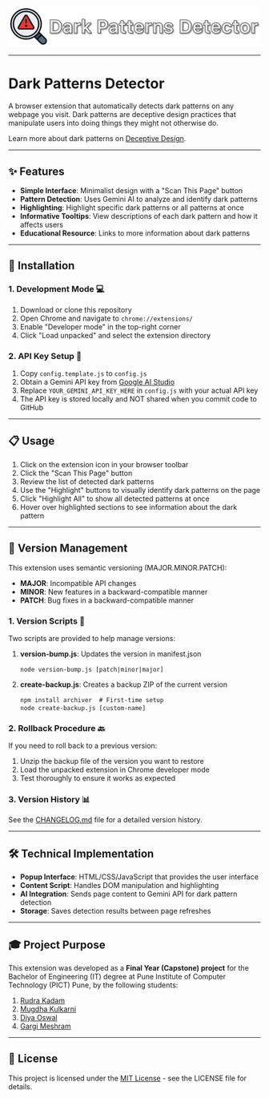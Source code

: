 ![Dark Patterns Detector](Title.png)

---

# Dark Patterns Detector

A browser extension that automatically detects dark patterns on any webpage you visit. Dark patterns are deceptive design practices that manipulate users into doing things they might not otherwise do.

Learn more about dark patterns on [Deceptive Design](https://www.deceptive.design/). 

---

## ✨ Features

- **Simple Interface**: Minimalist design with a "Scan This Page" button
- **Pattern Detection**: Uses Gemini AI to analyze and identify dark patterns
- **Highlighting**: Highlight specific dark patterns or all patterns at once
- **Informative Tooltips**: View descriptions of each dark pattern and how it affects users
- **Educational Resource**: Links to more information about dark patterns

---

## 🔧 Installation

### 1. Development Mode 💻

1. Download or clone this repository
2. Open Chrome and navigate to `chrome://extensions/`
3. Enable "Developer mode" in the top-right corner
4. Click "Load unpacked" and select the extension directory

### 2. API Key Setup 🔑

1. Copy `config.template.js` to `config.js`
2. Obtain a Gemini API key from [Google AI Studio](https://makersuite.google.com/app/apikey)
3. Replace `YOUR_GEMINI_API_KEY_HERE` in `config.js` with your actual API key
4. The API key is stored locally and NOT shared when you commit code to GitHub

---

## 📋 Usage

1. Click on the extension icon in your browser toolbar
2. Click the "Scan This Page" button
3. Review the list of detected dark patterns
4. Use the "Highlight" buttons to visually identify dark patterns on the page
5. Click "Highlight All" to show all detected patterns at once
6. Hover over highlighted sections to see information about the dark pattern

---

## 🔄 Version Management

This extension uses semantic versioning (MAJOR.MINOR.PATCH):

- **MAJOR**: Incompatible API changes
- **MINOR**: New features in a backward-compatible manner
- **PATCH**: Bug fixes in a backward-compatible manner

### 1. Version Scripts 📜

Two scripts are provided to help manage versions:

1. **version-bump.js**: Updates the version in manifest.json
   ```
   node version-bump.js [patch|minor|major]
   ```

2. **create-backup.js**: Creates a backup ZIP of the current version
   ```
   npm install archiver  # First-time setup
   node create-backup.js [custom-name]
   ```

### 2. Rollback Procedure 🔙

If you need to roll back to a previous version:

1. Unzip the backup file of the version you want to restore
2. Load the unpacked extension in Chrome developer mode
3. Test thoroughly to ensure it works as expected

### 3. Version History 📊

See the [CHANGELOG.md](CHANGELOG.md) file for a detailed version history.

---

## 🛠️ Technical Implementation

- **Popup Interface**: HTML/CSS/JavaScript that provides the user interface
- **Content Script**: Handles DOM manipulation and highlighting
- **AI Integration**: Sends page content to Gemini API for dark pattern detection
- **Storage**: Saves detection results between page refreshes

---

## 🎓 Project Purpose

This extension was developed as a **Final Year (Capstone) project** for the Bachelor of Engineering (IT) degree at Pune Institute of Computer Technology (PICT) Pune, by the following students:
1. [Rudra Kadam](https://www.linkedin.com/in/rudrkadam/)
2. [Mugdha Kulkarni](https://www.linkedin.com/in/mugdha-kulkarni-243752229/)
3. [Diya Oswal](https://www.linkedin.com/in/diya-oswal-74b003226/)
4. [Gargi Meshram](https://www.linkedin.com/in/gargi-meshram-3b0932251/)

---

## 📄 License

This project is licensed under the [MIT License](LICENSE) - see the LICENSE file for details.
